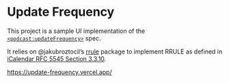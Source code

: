 # Update Frequency

This project is a sample UI implementation of the [`<podcast:updateFrequency>`](https://github.com/Podcastindex-org/podcast-namespace/pull/439) spec.

It relies on @jakubroztocil’s [rrule](https://github.com/jakubroztocil/rrule) package to implement RRULE as defined in [iCalendar RFC 5545 Section 3.3.10](https://www.rfc-editor.org/rfc/rfc5545#section-3.3.10).

https://update-frequency.vercel.app/
